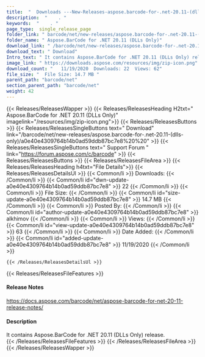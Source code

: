 ```yaml
---
title:  "  Downloads ---New-Releases-aspose.barcode-for-.net-20.11-(dlls-only) . " 
description:  "    . " 
keywords:  "    . " 
page_type:  single_release_page
folder_link: " barcode/net/new-releases/aspose.barcode-for-.net-20.11-(dlls-only)/"
folder_name: " Aspose.BarCode for .NET 20.11 (DLLs Only)"
download_link: " /barcode/net/new-releases/aspose.barcode-for-.net-20.11-(dlls-only)/a0e40e4309764b14b0ad59ddb87bc7e8"
download_text: " Download"
Intro_text: " It contains Aspose.BarCode for .NET 20.11 (DLLs Only) release."
image_link: " https://downloads.aspose.com/resources/img/zip-icon.png"
download_count: "   11/19/2020  Downloads: 22  Views: 62"
file_size: "  File Size: 14.7 MB "
parent_path: "barcode/net"
section_parent_path: "barcode/net"
weight: 42 
---
```


{{< Releases/ReleasesWapper >}}
  {{< Releases/ReleasesHeading H2txt=" Aspose.BarCode for .NET 20.11 (DLLs Only)" imagelink="/resources/img/zip-icon.png">}}
  {{< Releases/ReleasesButtons >}}
    {{< Releases/ReleasesSingleButtons text=" Download" link="/barcode/net/new-releases/aspose.barcode-for-.net-20.11-(dlls-only)/a0e40e4309764b14b0ad59ddb87bc7e8%20%20" >}}
    {{< Releases/ReleasesSingleButtons text=" Support Forum " link="https://forum.aspose.com/c/barcode" >}}
  {{< Releases/ReleasesButtons >}}
  {{< Releases/ReleasesFileArea >}}
    {{< Releases/ReleasesHeading h4txt="File Details">}}
    {{< Releases/ReleasesDetailsUl >}}
            {{< Common/li  >}} Downloads: {{< /Common/li >}} 
      {{< Common/li id="dwn-update-a0e40e4309764b14b0ad59ddb87bc7e8" >}} 22 {{< /Common/li >}} 
      {{< Common/li  >}} File Size: {{< /Common/li >}} 
      {{< Common/li id="size-update-a0e40e4309764b14b0ad59ddb87bc7e8" >}} 14.7 MB {{< /Common/li >}} 
      {{< Common/li  >}} Posted By: {{< /Common/li >}} 
      {{< Common/li id="author-update-a0e40e4309764b14b0ad59ddb87bc7e8" >}} alkhimov {{< /Common/li >}} 
      {{< Common/li  >}} Views: {{< /Common/li >}} 
      {{< Common/li id="view-update-a0e40e4309764b14b0ad59ddb87bc7e8" >}} 63 {{< /Common/li >}} 
      {{< Common/li  >}} Date Added: {{< /Common/li >}} 
      {{< Common/li id="added-update-a0e40e4309764b14b0ad59ddb87bc7e8" >}} 11/19/2020 {{< /Common/li >}} 

    {{< /Releases/ReleasesDetailsUl >}}

  {{< Releases/ReleasesFileFeatures >}}
      <h4>Release Notes</h4><div><a href="https://docs.aspose.com/barcode/net/aspose-barcode-for-net-20-11-release-notes/">https://docs.aspose.com/barcode/net/aspose-barcode-for-net-20-11-release-notes/</a></div><h4>Description</h4><div class="HTMLDescription">It contains Aspose.BarCode for .NET 20.11 (DLLs Only) release.</div>
  {{< /Releases/ReleasesFileFeatures >}}
 {{< /Releases/ReleasesFileArea >}}
{{< /Releases/ReleasesWapper >}}


